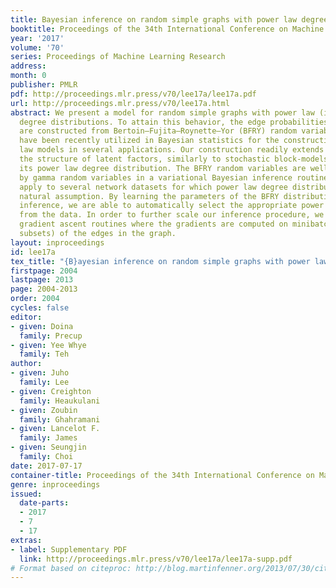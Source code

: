 ```yaml
---
title: Bayesian inference on random simple graphs with power law degree distributions
booktitle: Proceedings of the 34th International Conference on Machine Learning
year: '2017'
volume: '70'
series: Proceedings of Machine Learning Research
address: 
month: 0
publisher: PMLR
pdf: http://proceedings.mlr.press/v70/lee17a/lee17a.pdf
url: http://proceedings.mlr.press/v70/lee17a.html
abstract: We present a model for random simple graphs with power law (i.e., heavy-tailed)
  degree distributions. To attain this behavior, the edge probabilities in the graph
  are constructed from Bertoin–Fujita–Roynette–Yor (BFRY) random variables, which
  have been recently utilized in Bayesian statistics for the construction of power
  law models in several applications. Our construction readily extends to capture
  the structure of latent factors, similarly to stochastic block-models, while maintaining
  its power law degree distribution. The BFRY random variables are well approximated
  by gamma random variables in a variational Bayesian inference routine, which we
  apply to several network datasets for which power law degree distributions are a
  natural assumption. By learning the parameters of the BFRY distribution via probabilistic
  inference, we are able to automatically select the appropriate power law behavior
  from the data. In order to further scale our inference procedure, we adopt stochastic
  gradient ascent routines where the gradients are computed on minibatches (i.e.,
  subsets) of the edges in the graph.
layout: inproceedings
id: lee17a
tex_title: "{B}ayesian inference on random simple graphs with power law degree distributions"
firstpage: 2004
lastpage: 2013
page: 2004-2013
order: 2004
cycles: false
editor:
- given: Doina
  family: Precup
- given: Yee Whye
  family: Teh
author:
- given: Juho
  family: Lee
- given: Creighton
  family: Heaukulani
- given: Zoubin
  family: Ghahramani
- given: Lancelot F.
  family: James
- given: Seungjin
  family: Choi
date: 2017-07-17
container-title: Proceedings of the 34th International Conference on Machine Learning
genre: inproceedings
issued:
  date-parts:
  - 2017
  - 7
  - 17
extras:
- label: Supplementary PDF
  link: http://proceedings.mlr.press/v70/lee17a/lee17a-supp.pdf
# Format based on citeproc: http://blog.martinfenner.org/2013/07/30/citeproc-yaml-for-bibliographies/
---
```

